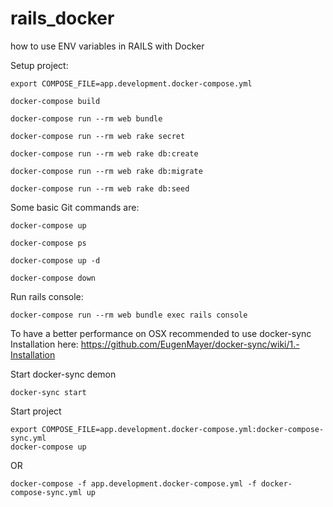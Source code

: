 # rails_docker
how to use ENV variables in RAILS with Docker

Setup project:
```
export COMPOSE_FILE=app.development.docker-compose.yml

docker-compose build

docker-compose run --rm web bundle

docker-compose run --rm web rake secret

docker-compose run --rm web rake db:create

docker-compose run --rm web rake db:migrate

docker-compose run --rm web rake db:seed
```


Some basic Git commands are:
```
docker-compose up 

docker-compose ps

docker-compose up -d

docker-compose down
```

Run rails console:
```
docker-compose run --rm web bundle exec rails console
```

To have a better performance on OSX recommended to use docker-sync
Installation here: https://github.com/EugenMayer/docker-sync/wiki/1.-Installation

Start docker-sync demon

```
docker-sync start
```

Start project

```
export COMPOSE_FILE=app.development.docker-compose.yml:docker-compose-sync.yml
docker-compose up 
```

OR

```
docker-compose -f app.development.docker-compose.yml -f docker-compose-sync.yml up 
```
